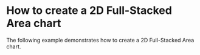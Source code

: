 # How to create a 2D Full-Stacked Area chart


<p>The following example demonstrates how to create a 2D Full-Stacked Area chart.</p>

<br/>


